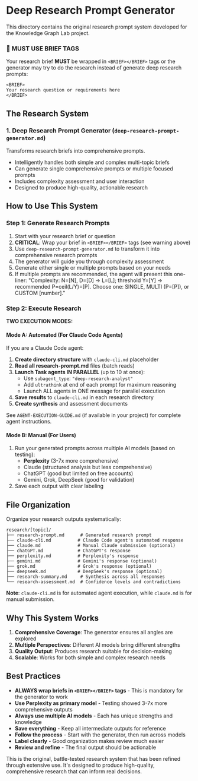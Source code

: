 # Deep Research Prompt Generator

This directory contains the original research prompt system developed for the Knowledge Graph Lab project.

### 🚨 **MUST USE BRIEF TAGS**
Your research brief **MUST** be wrapped in `<BRIEF></BRIEF>` tags or the generator may try to do the research instead of generate deep research prompts:
```
<BRIEF>
Your research question or requirements here
</BRIEF>
```

## The Research System

### 1. Deep Research Prompt Generator (`deep-research-prompt-generator.md`)
Transforms research briefs into comprehensive prompts.
- Intelligently handles both simple and complex multi-topic briefs
- Can generate single comprehensive prompts or multiple focused prompts
- Includes complexity assessment and user interaction
- Designed to produce high-quality, actionable research

## How to Use This System

### Step 1: Generate Research Prompts
1. Start with your research brief or question
2. **CRITICAL**: Wrap your brief in `<BRIEF></BRIEF>` tags (see warning above)
3. Use `deep-research-prompt-generator.md` to transform it into comprehensive research prompts
4. The generator will guide you through complexity assessment
5. Generate either single or multiple prompts based on your needs
6. If multiple prompts are recommended, the agent will present this one-liner: "Complexity: N=[N], D=[D] → L=[L]; threshold Y=[Y] → recommended P=ceil(L/Y)=[P]. Choose one: SINGLE, MULTI (P=[P]), or CUSTOM [number]."


### Step 2: Execute Research

**TWO EXECUTION MODES:**

#### Mode A: Automated (For Claude Code Agents)
If you are a Claude Code agent:
1. **Create directory structure** with `claude-cli.md` placeholder
2. **Read all research-prompt.md** files (batch reads)
3. **Launch Task agents IN PARALLEL** (up to 10 at once):
   - Use `subagent_type`: `"deep-research-analyst"`
   - Add `ultrathink` at end of each prompt for maximum reasoning
   - Launch ALL agents in ONE message for parallel execution
4. **Save results** to `claude-cli.md` in each research directory
5. **Create synthesis** and assessment documents

See `AGENT-EXECUTION-GUIDE.md` (if available in your project) for complete agent instructions.

#### Mode B: Manual (For Users)
1. Run your generated prompts across multiple AI models (based on testing):
   - **Perplexity** (3-7x more comprehensive)
   - Claude (structured analysis but less comprehensive)
   - ChatGPT (good but limited on free accounts)
   - Gemini, Grok, DeepSeek (good for validation)
2. Save each output with clear labeling


## File Organization

Organize your research outputs systematically:

```
research/[topic]/
├── research-prompt.md      # Generated research prompt
├── claude-cli.md          # Claude Code agent's automated response
├── claude.md              # Manual Claude submission (optional)
├── chatGPT.md             # ChatGPT's response
├── perplexity.md          # Perplexity's response
├── gemini.md              # Gemini's response (optional)
├── grok.md                # Grok's response (optional)
├── deepseek.md            # DeepSeek's response (optional)
├── research-summary.md     # Synthesis across all responses
└── research-assessment.md  # Confidence levels and contradictions
```

**Note**: `claude-cli.md` is for automated agent execution, while `claude.md` is for manual submission.

## Why This System Works

1. **Comprehensive Coverage**: The generator ensures all angles are explored
2. **Multiple Perspectives**: Different AI models bring different strengths
3. **Quality Output**: Produces research suitable for decision-making
4. **Scalable**: Works for both simple and complex research needs

## Best Practices

- **ALWAYS wrap briefs in `<BRIEF></BRIEF>` tags** - This is mandatory for the generator to work
- **Use Perplexity as primary model** - Testing showed 3-7x more comprehensive outputs
- **Always use multiple AI models** - Each has unique strengths and knowledge
- **Save everything** - Keep all intermediate outputs for reference
- **Follow the process** - Start with the generator, then run across models
- **Label clearly** - Good organization makes review much easier
- **Review and refine** - The final output should be actionable


This is the original, battle-tested research system that has been refined through extensive use. It's designed to produce high-quality, comprehensive research that can inform real decisions.
